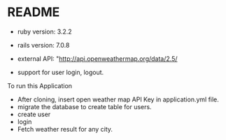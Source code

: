 # README

* ruby version: 3.2.2
* rails version: 7.0.8
* external API: "http://api.openweathermap.org/data/2.5/

* support for user login, logout.

To run this Application
* After cloning, insert open weather map API Key in application.yml file.
* migrate the database to create table for users.
* create user
* login
* Fetch weather result for any city.

